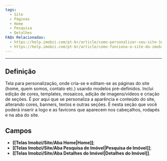 ```yaml
---
tags:
  - Site
  - Páginas
  - Home
  - Pesquisa
  - Detalhes
FAQs Relacionadas:
  - https://help.imobzi.com/pt-br/article/como-personalizar-seu-site-1u1sqig/
  - https://help.imobzi.com/pt-br/article/como-funciona-o-site-da-imobzi-j55id3/#1-paginas
---
```

---
## Definição

Tela para personalização, onde cria-se e editam-se as páginas do site (home, quem somos, contato etc.) usando modelos pré-definidos. Inclui  edição de cores, templates, mosaicos, adição de imagens/vídeos e criação de seções. É por aqui que se personaliza a aparência e conteúdo do site, alterando cores, banners, textos e outras seções. É nesta seção que você poderá inserir a logo e as favicons que aparecem nos cabeçalhos, rodapés e na aba do site.

## Campos

- **[[Telas Imobzi/Site/Aba Home|Home]]**;
- **[[Telas Imobzi/Site/Aba Pesquisa de Imóvel|Pesquisa de Imóvel]]**;
- **[[Telas Imobzi/Site/Aba Detalhes do Imóvel|Detalhes do Imóvel]]**.